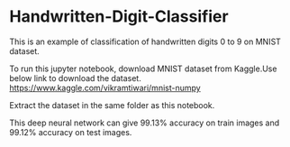 # Handwritten-Digit-Classifier
This is an example of classification of handwritten digits 0 to 9 on MNIST dataset.

To run this jupyter notebook, download MNIST dataset from Kaggle.Use below link to download the dataset.
https://www.kaggle.com/vikramtiwari/mnist-numpy

Extract the dataset in the same folder as this notebook.

This deep neural network can give 99.13% accuracy on train images and 99.12% accuracy on test images.
